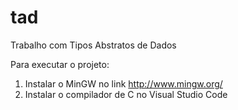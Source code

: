 # tad
Trabalho com Tipos Abstratos de Dados

Para executar o projeto:

1. Instalar o MinGW no link http://www.mingw.org/
2. Instalar o compilador de C no Visual Studio Code
